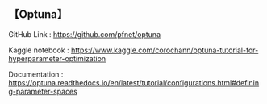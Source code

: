 ## 【Optuna】

GitHub Link : https://github.com/pfnet/optuna 

Kaggle notebook : https://www.kaggle.com/corochann/optuna-tutorial-for-hyperparameter-optimization 

Documentation : https://optuna.readthedocs.io/en/latest/tutorial/configurations.html#defining-parameter-spaces 
